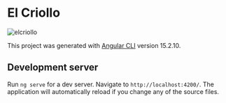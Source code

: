 # El Criollo

![elcriollo](https://github.com/Luiggi-piero/elcriollo-frontend/assets/86317658/e44ea1f0-7821-471f-ab0b-558876d5d032)

This project was generated with [Angular CLI](https://github.com/angular/angular-cli) version 15.2.10.

## Development server

Run `ng serve` for a dev server. Navigate to `http://localhost:4200/`. The application will automatically reload if you change any of the source files.
